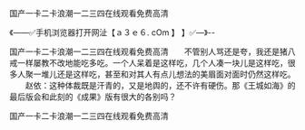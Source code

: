 国产一卡二卡浪潮一二三四在线观看免费高清

《——✅手机浏览器打开网沚【ａ３ｅ６. cOm 】 】✅—》--

国产一卡二卡浪潮一二三四在线观看免费高清　　不管别人骂还是夸，我还是猪八戒一样屡教不改地能吃多吃。一个人呆着是这样吃，几个人凑一块儿是这样吃，很多人聚一堆儿还是这样吃，甚至和对其人有点儿想法的美眉面对面时仍然这样吃。
　　赵依：这种体裁既是汗青的，又是地舆的，还不许有硬伤。那《王城如海》的最后版会和此刻的《成果》版有很大的各别吗？





国产一卡二卡浪潮一二三四在线观看免费高清

